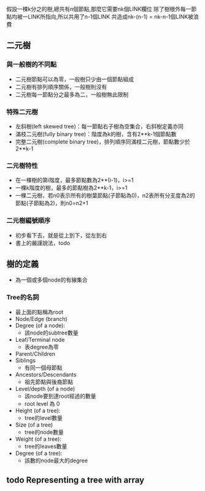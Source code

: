 假設一棵k分之的樹,總共有n個節點,那麼它需要nk個LINK欄位
除了樹根外每一節點均被一LINK所指向,所以共用了n-1個LINK
共造成nk-(n-1) = nk-n-1個LINK被浪費

## 二元樹
### 與一般樹的不同點
* 二元樹節點可以為零，一般樹只少由一個節點組成
* 二元樹有排列順序關係，一般樹則沒有
* 二元樹每一節點分之最多為二，一般樹無此限制

### 特殊二元樹
* 左斜樹(left skewed tree)：每一節點右子樹為空集合，右斜樹定義亦同
* 滿枝二元樹(fully binary tree)：階度為k的樹，含有2**k-1個節點數
* 完整二元樹(complete binary tree)，排列順序同滿枝二元樹，節點數少於2**k-1

### 二元樹特性
* 在一棵樹的第i階度，最多節點數為2**(i-1)，i>=1
* 一棵k階度的樹，最多的節點樹為2**k-1，i>=1
* 一棵二元樹，若n0表示所有的樹葉節點(子節點為0)，n2表所有分支度為2的節點(子節點為2)，則n0=n2+1

### 二元樹編號順序
* 初步看下去，就是從上到下，從左到右
* 書上的嚴謹說法，todo

## 樹的定義
* 為一個或多個node的有線集合

### Tree的名詞
* 最上面的點稱為root
* Node/Edge (branch)
* Degree (of a node):
	* 該node的subtree數量
* Leaf/Terminal node
	* 表degree為零
* Parent/Children
* Siblings
	* 有同一個母節點
* Ancestors/Descendants
	* 祖先節點與後裔節點
* Level/depth (of a node)
	* 該node要到達root經過的數量
	* root level 為 0
* Height (of a tree):
	* tree的level數量
* Size (of a tree)
	* tree的node數量
* Weight (of a tree):
	* tree的leaves數量
* Degree (of a tree):
	* 該數的node最大的degree

## todo Representing a tree with array